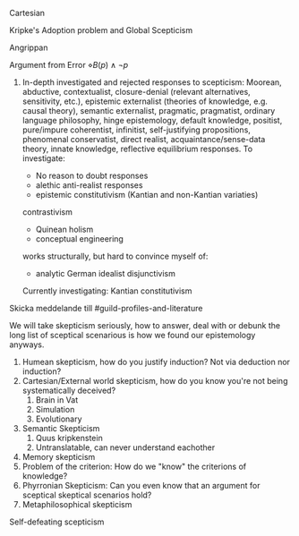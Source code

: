 Cartesian

Kripke's Adoption problem and Global Scepticism

Angrippan


Argument from Error
$\diamond B(p)\wedge \neg p$



1. In-depth investigated and rejected responses to scepticism: Moorean, abductive, contextualist, closure-denial (relevant alternatives, sensitivity, etc.), epistemic externalist (theories of knowledge, e.g. causal theory), semantic externalist, pragmatic, pragmatist, ordinary language philosophy, hinge epistemology, default knowledge, positist, pure/impure coherentist, infinitist, self-justifying propositions, phenomenal conservatist, direct realist, acquaintance/sense-data theory, innate knowledge, reflective equilibrium responses. To investigate:
    
    - No reason to doubt responses
    - alethic anti-realist responses
    - epistemic constitutivism (Kantian and non-Kantian variaties)
    
    contrastivism
    
    - Quinean holism
    - conceptual engineering
    
    works structurally, but hard to convince myself of:
    
    - analytic German idealist disjunctivism
    
    Currently investigating: Kantian constitutivism
    

Skicka meddelande till #guild-profiles-and-literature




We will take skepticism seriously, how to answer, deal with or debunk the long list of sceptical scenarious is how we found our epistemology anyways.

1. Humean skepticism, how do you justify induction? Not via deduction nor induction?
2. Cartesian/External world skepticism, how do you know you're not being systematically deceived?
	1. Brain in Vat
	2. Simulation
	3. Evolutionary
3. Semantic Skepticism
	1. Quus kripkenstein
	2. Untranslatable, can never understand eachother
5. Memory skepticism
6. Problem of the criterion: How do we "know" the criterions of knowledge?
7. Phyrronian Skepticism: Can you even know that an argument for sceptical skeptical scenarios hold?
8. Metaphilosophical skepticism


Self-defeating scepticism

